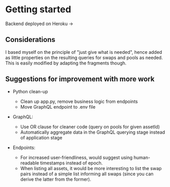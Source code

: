 
# Getting started

Backend deployed on Heroku -> 


## Considerations

I based myself on the principle of "just give what is needed", hence added as little properties on the resulting queries for swaps and pools as needed. This is easily modified by adapting the fragments though.

## Suggestions for improvement with more work

- Python clean-up
    - Clean up app.py, remove business logic from endpoints
    - Move GraphQL endpoint to .env file
  
- GraphQL: 
  - Use OR clause for cleaner code (query on pools for given assetId)
  - Automatically aggregate data in the GraphQL querying stage instead of application stage

- Endpoints:
  - For increased user-friendliness, would suggest using human-readable timestamps instead of epoch.
  - When listing all assets, it would be more interesting to list the swap pairs instead of a simple list informing all swaps (since you can derive the latter from the former).